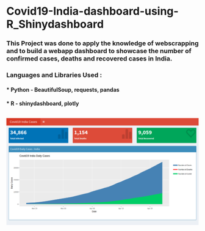 # Covid19-India-dashboard-using-R_Shinydashboard

### This Project was done to apply the knowledge of webscrapping and to build a webapp dashboard to showcase the number of confirmed cases, deaths and recovered cases in India.

### Languages and Libraries Used : 
#### * Python - BeautifulSoup, requests, pandas
#### * R - shinydashboard, plotly

##
##

![Alt text](https://github.com/pathakanupam/Covid19-India-dashboard-using-R_Shinydashboard/blob/master/Screenshot1.png "Title")

